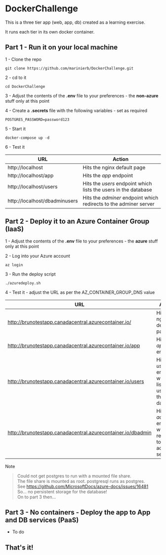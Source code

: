 # DockerChallenge

This is a three tier app (web, app, db) created as a learning exercise.

It runs each tier in its own docker container.

## Part 1 - Run it on your local machine

1 - Clone the repo

    git clone https://github.com/marinierb/DockerChallenge.git

2 - cd to it

    cd DockerChallenge

3 - Adjust the contents of the **.env** file to your preferences - the **non-azure** stuff only at this point

4 - Create a **.secrets** file with the following variables - set as required

    POSTGRES_PASSWORD=password123    

5 - Start it

    docker-compose up -d

6 - Test it

URL | Action
--- | ---
http://localhost | Hits the nginx default page
http://localhost/app | Hits the *app* endpoint
http://localhost/users | Hits the *users* endpoint which lists the users in the database
http://localhost/dbadminusers | Hits the *adminer* endpoint which redirects to the adminer server

## Part 2 - Deploy it to an Azure Container Group (IaaS)

1 - Adjust the contents of the **.env** file to your preferences - the **azure** stuff only at this point

2 - Log into your Azure account

    az login

3 - Run the deploy script

    ./azuredeploy.sh

4 - Test it - adjust the URL as per the AZ_CONTAINER_GROUP_DNS value

URL | Action
--- | ---
http://brunotestapp.canadacentral.azurecontainer.io/ | Hits the nginx default page
http://brunotestapp.canadacentral.azurecontainer.io/app | Hits the *app* endpoint
http://brunotestapp.canadacentral.azurecontainer.io/users | Hits the *users* endpoint which lists the users in the database
http://brunotestapp.canadacentral.azurecontainer.io/dbadmin | Hits the *adminer* endpoint which redirects to the adminer server


Note
>Could not get postgres to run with a mounted file share.\
>The file share is mounted as root. postgresql runs as postgres.\
>See https://github.com/MicrosoftDocs/azure-docs/issues/16481 \
>So... no persistent storage for the database!\
>On to part 3 then...

## Part 3 - No containers - Deploy the app to App and DB services (PaaS)

* To do

## That's it!